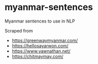 # myanmar-sentences

Myanmar sentences to use in NLP

Scraped from 
- https://greenwaymyanmar.com/
- https://hellosayarwon.com/
- https://www.yawnathan.net/
- https://chitmaymay.com/
